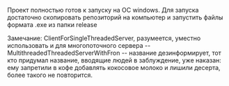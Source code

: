 Проект полностью готов к запуску на ОС windows. Для запуска достаточно скопировать репозиторий на компьютер и запустить файлы формата .exe 
из папки release

Замечание: ClientForSingleThreadedServer, разумеется, уместно использовать и для многопоточного сервера -- MultithreadedThreadedServerWithFron -- название дезинформирует, тот кто придумал название, вводящие людей в заблуждение, уже наказан: ему запретили в кофе добавлять кокосовое молоко и лишили десерта, более такого не повторится.
